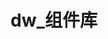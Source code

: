 ---
layout: home

title: dw_组件库
titleTemplate: 

hero:
  name: Dw Ui Doc ly
  text: 面向开发者的组件库
  tagline: 基于 Vue 3，Typescript。
  image:
    src: /logo.jpeg
    alt: Dw_ly
  actions:
    - theme: brand
      text: 开始
      link: /guide/index

features:
  - icon: 💡
    title: 全面使用Vue3
    details: 组件统一使用Vue3+ts语法编写，综合使用sfc与tsx写法。
  - icon: 📑
    title: 文档模块分离
    details: 使用vitepress搭建组件文档站点
  - icon: ⚡️
    title: 打包模块分离
    details: 使用gulp构建整个任务流，结合vite与esbuild综合打包组件，做到全量、模块打包。
  - icon: 🚗
    title: 运行模块分离
    details: vite
  - icon: 🔩
    title: 单元测试
    details: 使用vitest单元测试
  - icon: 🔑
    title: ...
    details: ......
---
